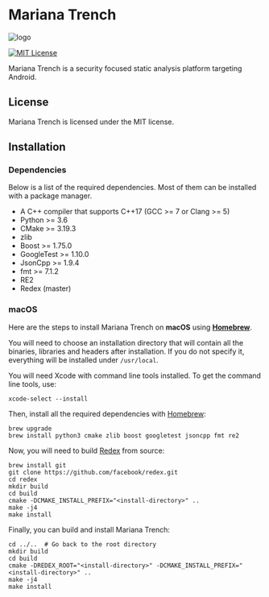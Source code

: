 # Mariana Trench

![logo](https://github.com/facebookincubator/mariana-trench/blob/master/logo.png?raw=true)

[![MIT License](https://img.shields.io/badge/license-MIT-blue.svg?style=flat)](http://choosealicense.com/licenses/mit/)

Mariana Trench is a security focused static analysis platform targeting Android.

## License

Mariana Trench is licensed under the MIT license.

## Installation

### Dependencies

Below is a list of the required dependencies. Most of them can be installed with a package manager.

* A C++ compiler that supports C++17 (GCC >= 7 or Clang >= 5)
* Python >= 3.6
* CMake >= 3.19.3
* zlib
* Boost >= 1.75.0
* GoogleTest >= 1.10.0
* JsonCpp >= 1.9.4
* fmt >= 7.1.2
* RE2
* Redex (master)

### macOS

Here are the steps to install Mariana Trench on **macOS** using **[Homebrew](https://brew.sh/)**.

You will need to choose an installation directory that will contain all the binaries, libraries and headers after installation. If you do not specify it, everything will be installed under `/usr/local`.

You will need Xcode with command line tools installed. To get the command line tools, use:

```
xcode-select --install
```

Then, install all the required dependencies with [Homebrew](https://brew.sh/):

```
brew upgrade
brew install python3 cmake zlib boost googletest jsoncpp fmt re2
```

Now, you will need to build [Redex](https://fbredex.com/) from source:
```
brew install git
git clone https://github.com/facebook/redex.git
cd redex
mkdir build
cd build
cmake -DCMAKE_INSTALL_PREFIX="<install-directory>" ..
make -j4
make install
```

Finally, you can build and install Mariana Trench:
```
cd ../..  # Go back to the root directory
mkdir build
cd build
cmake -DREDEX_ROOT="<install-directory>" -DCMAKE_INSTALL_PREFIX="<install-directory>" ..
make -j4
make install
```
